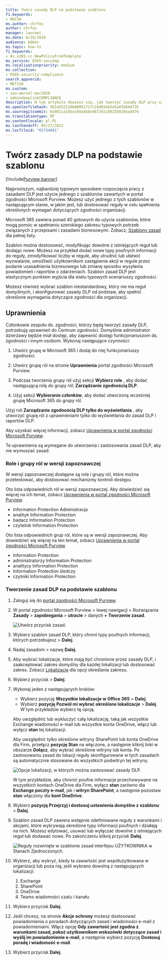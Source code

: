 ```yaml
---
title: Twórz zasady DLP na podstawie szablonu
f1.keywords:
- NOCSH
ms.author: chrfox
author: chrfox
manager: laurawi
ms.date: 6/29/2018
audience: Admin
ms.topic: how-to
f1_keywords:
- ms.o365.cc.NewPolicyFromTemplate
ms.service: O365-seccomp
ms.localizationpriority: medium
ms.collection:
- M365-security-compliance
search.appverid:
- MET150
ms.custom:
- seo-marvel-mar2020
- admindeeplinkCOMPLIANCE
description: W tym artykule dowiesz się, jak tworzyć zasady DLP przy użyciu jednego z szablonów zawartych w Office 365.
ms.openlocfilehash: 952a552210b00061717c24db5de5e5a47b84d72b
ms.sourcegitcommit: 6a981ca15bac84adbbed67341c89235029aad476
ms.translationtype: MT
ms.contentlocale: pl-PL
ms.lasthandoff: 05/27/2022
ms.locfileid: "65754681"
---
```

# <a name="create-a-dlp-policy-from-a-template"></a>Twórz zasady DLP na podstawie szablonu

[!include[Purview banner](../includes/purview-rebrand-banner.md)]

Najprostszym, najbardziej typowym sposobem rozpoczęcia pracy z zasadami DLP jest użycie jednego z szablonów zawartych w portal zgodności Microsoft Purview. Możesz użyć jednego z tych szablonów w następującym stanie, w jakim jest, lub dostosować reguły w celu spełnienia określonych wymagań dotyczących zgodności organizacji.

Microsoft 365 zawiera ponad 40 gotowych do użycia szablonów, które mogą pomóc w spełnieniu szerokiego zakresu typowych potrzeb związanych z przepisami i zasadami biznesowymi. Zobacz; [Szablony zasad](dlp-policy-reference.md#policy-templates) dla pełnej listy. 

Szablon można dostosować, modyfikując dowolne z istniejących reguł lub dodając nowe. Możesz na przykład dodać nowe typy poufnych informacji do reguły, zmodyfikować liczby w regule, aby utrudnić lub ułatwić wyzwalanie, umożliwić użytkownikom zastąpienie akcji w regule przez podanie uzasadnienia biznesowego lub zmianę sposobu wysyłania powiadomień i raportów o zdarzeniach. Szablon zasad DLP jest elastycznym punktem wyjścia dla wielu typowych scenariuszy zgodności.

Możesz również wybrać szablon niestandardowy, który nie ma reguł domyślnych, i skonfigurować zasady DLP od podstaw, aby spełnić określone wymagania dotyczące zgodności dla organizacji.

## <a name="permissions"></a>Uprawnienia

Członkowie zespołu ds. zgodności, którzy będą tworzyć zasady DLP, potrzebują uprawnień do Centrum zgodności. Domyślnie administrator dzierżawy będzie miał dostęp, aby zapewnić dostęp funkcjonariuszom ds. zgodności i innym osobom. Wykonaj następujące czynności:
  
1. Utwórz grupę w Microsoft 365 i dodaj do niej funkcjonariuszy zgodności.
    
2. Utwórz grupę ról na stronie **Uprawnienia** portal zgodności Microsoft Purview. 

3. Podczas tworzenia grupy ról użyj sekcji **Wybierz role** , aby dodać następującą rolę do grupy ról: **Zarządzanie zgodnością DLP**.
    
4. Użyj sekcji **Wybieranie członków**, aby dodać utworzoną wcześniej grupę Microsoft 365 do grupy ról.

Użyj roli **Zarządzanie zgodnością DLP tylko do wyświetlania** , aby utworzyć grupę ról z uprawnieniami tylko do wyświetlania do zasad DLP i raportów DLP.

Aby uzyskać więcej informacji, zobacz [Uprawnienia w portal zgodności Microsoft Purview](microsoft-365-compliance-center-permissions.md#permissions-in-the-microsoft-purview-compliance-portal).
  
Te uprawnienia są wymagane do utworzenia i zastosowania zasad DLP, aby nie wymuszać zasad.

### <a name="roles-and-role-groups-in-preview"></a>Role i grupy ról w wersji zapoznawczej

W wersji zapoznawczej dostępne są role i grupy ról, które można przetestować, aby dostosować mechanizmy kontroli dostępu.

Oto lista odpowiednich ról w wersji zapoznawczej. Aby dowiedzieć się więcej na ich temat, zobacz [Uprawnienia w portal zgodności Microsoft Purview](microsoft-365-compliance-center-permissions.md#permissions-in-the-microsoft-purview-compliance-portal).

- Information Protection Administracja
- analityk Information Protection
- badacz Information Protection
- czytelnik Information Protection

Oto lista odpowiednich grup ról, które są w wersji zapoznawczej. Aby dowiedzieć się więcej na ten temat, zobacz [Uprawnienia w portal zgodności Microsoft Purview](microsoft-365-compliance-center-permissions.md#permissions-in-the-microsoft-purview-compliance-portal)

- Information Protection
- administratorzy Information Protection
- analitycy Information Protection
- Information Protection śledczy
- czytniki Information Protection

### <a name="create-the-dlp-policy-from-a-template"></a>Tworzenie zasad DLP na podstawie szablonu

1. Zaloguj się do <a href="https://go.microsoft.com/fwlink/p/?linkid=2077149" target="_blank">portal zgodności Microsoft Purview</a>.

2. W portal zgodności Microsoft Purview \> lewej nawigacji \> Rozwiązania **Zasady** \> **zapobiegania** \> **utracie** \> danych **+ Tworzenie zasad**.

    ![Utwórz przycisk zasad.](../media/b1e48a08-92e2-47ca-abdc-4341694ddc7c.png)
          
3. Wybierz szablon zasad DLP, który chroni typy poufnych informacji, których potrzebujesz \> **Dalej**.

4. Nadaj zasadom \> nazwę **Dalej**.
 
<!--In this example, you'll select **Privacy** \> **U.S. Personally Identifiable Information (PII) Data** because it already includes most of the types of sensitive information that you want to protect - you'll add a couple later.

    When you select a template, you can read the description on the right to learn what types of sensitive information the template protects.

    ![Page for choosing a DLP policy template.](../media/775266f6-ad87-4080-8d7c-97f2e7403b30.png)-->

5. Aby wybrać lokalizacje, które mają być chronione przez zasady DLP, i zaakceptować zakres domyślny dla każdej lokalizacji lub dostosować zakres. Zobacz [Lokalizacje](dlp-policy-reference.md#locations) dla opcji określania zakresu.

6. Wybierz przycisk \> **Dalej**.
 
1. Wykonaj jeden z następujących kroków:

   - Wybierz pozycję **Wszystkie lokalizacje w Office 365** \> **Dalej**.
   - Wybierz **pozycję Pozwól mi wybrać określone lokalizacje** \> **Dalej**. W tym przykładzie wybierz tę opcję.

   Aby uwzględnić lub wykluczyć całą lokalizację, taką jak wszystkie Exchange wiadomości e-mail lub wszystkie konta OneDrive, włącz lub wyłącz **stan** tej lokalizacji.

   Aby uwzględnić tylko określone witryny SharePoint lub konta OneDrive dla Firm, przełącz **pozycję Stan** na włączone, a następnie kliknij linki w obszarze **Dołącz**, aby wybrać określone witryny lub konta. Po zastosowaniu zasad do lokacji reguły skonfigurowane w tych zasadach są automatycznie stosowane do wszystkich podwitryn tej witryny.

   ![Opcje lokalizacji, w których można zastosować zasady DLP.](../media/all-locations.png)

   W tym przykładzie, aby chronić poufne informacje przechowywane na wszystkich kontach OneDrive dla Firm, wyłącz **stan** zarówno dla **Exchange poczty e-mail**, jak i **witryn SharePoint**, a następnie pozostaw **stan** włączony dla **kont OneDrive**.

7. Wybierz **pozycję Przejrzyj i dostosuj ustawienia domyślne z szablonu** \> **Dalej**.

8. Szablon zasad DLP zawiera wstępnie zdefiniowane reguły z warunkami i akcjami, które wykrywają określone typy informacji poufnych i działają na nich. Możesz edytować, usuwać lub wyłączać dowolne z istniejących reguł lub dodawać nowe. Po zakończeniu kliknij przycisk **Dalej**.

    ![Reguły rozwinięte w szablonie zasad interfejsu UŻYTKOWNIKA w Stanach Zjednoczonych.](../media/3bc9f1b6-f8ad-4334-863a-24448bb87687.png)

9. Wybierz, aby wykryć, kiedy ta zawartość jest współużytkowana w organizacji lub poza nią, jeśli wybrano dowolną z następujących lokalizacji:
    1. Exchange
    1. SharePoint
    1. OneDrive
    1. Teams wiadomości czatu i kanału 

10. Wybierz przycisk **Dalej**.

11. Jeśli chcesz, na stronie **Akcje ochrony** możesz dostosować powiadomienia o poradach dotyczących zasad i wiadomości e-mail z powiadomieniami. Włącz opcję **Gdy zawartość jest zgodna z warunkami zasad, pokaż użytkownikom wskazówki dotyczące zasad i wyślij im powiadomienie e-mail**, a następnie wybierz pozycję **Dostosuj poradę i wiadomość e-mail**.
12. Wybierz przycisk **Dalej**.


<!--    In this example, the U.S. PII Data template includes two predefined rules:

   - **Low volume of content detected U.S. PII** This rule looks for files containing between 1 and 10 occurrences of each of three types of sensitive information (ITIN, SSN, and U.S. passport numbers), where the files are shared with people outside the organization. If found, the rule sends an email notification to the primary site collection administrator, document owner, and person who last modified the document.

   - **High volume of content detected U.S. PII** This rule looks for files containing 10 or more occurrences of each of the same three sensitive information types, where the files are shared with people outside the organization. If found, this action also sends an email notification, plus it restricts access to the file. For content in a OneDrive for Business account, this means that permissions for the document are restricted for everyone except the primary site collection administrator, document owner, and person who last modified the document.

    To meet your organization's specific requirements, you may want to make the rules easier to trigger, so that a single occurrence of sensitive information is enough to block access for external users. After looking at these rules, you understand that you don't need low and high count rules—you need only a single rule that blocks access if any occurrence of sensitive information is found.

    So you expand the rule named **Low volume of content detected U.S. PII** \> **Delete rule**.

    ![Delete rule button.](../media/bc36f7d2-0fae-4af1-92e8-95ba51077b12.png)

9. Now, in this example, you need to add two sensitive information types (U.S. bank account numbers and U.S. driver's license numbers), allow people to override a rule, and change the count to any occurrence. You can do all of this by editing one rule, so select **High volume of content detected U.S. PII** \> **Edit rule**.

    ![Edit rule button.](../media/eaf54067-4945-4c98-8dd6-fb2c5d6de075.png)

10. To add a sensitive information type, in the **Conditions** section \> **Add or change types**. Then, under **Add or change types** \> choose **Add** \> select **U.S. Bank Account Number** and **U.S. Driver's License Number** \> **Add** \> **Done**.

    ![Option to Add or change types.](../media/c6c3ae86-f7db-40a8-a6e4-db11692024be.png)

    ![Add or change types pane.](../media/fdbb96af-b914-4a6c-a97b-bbd014689965.png)

11. To change the count (the number of instances of sensitive information required to trigger the rule), under **Instance count** \> choose the **min** value for each type \> enter 1. The minimum count cannot be empty. The maximum count can be empty; an empty **max** value convert to **any**.

    When finished, the min count for all of the sensitive information types should be **1** and the max count should be **any**. In other words, any occurrence of this type of sensitive information will satisfy this condition.

    ![Instance counts for sensitive information types.](../media/5c6e08cb-59a9-4558-b54b-d899836d4737.png)

12. For the final customization, you don't want your DLP policies to block people from doing their work when they have a valid business justification or encounter a false positive, so you want the user notification to include options to override the blocking action.

    In the **User notifications** section, you can see that email notifications and policy tips are turned on by default for this rule in the template.

    In the **User overrides** section, you can see that overrides for a business justification are turned on, but overrides to report false positives are not. Choose **Override the rule automatically if they report it as a false positive**.

    ![User notifications section and User overrides section.](../media/62720e7a-a939-4c03-b414-67748f3d64a0.png)

13. At the top of the rule editor, change the name of this rule from the default **High volume of content detected U.S. PII** to **Any content detected with U.S. PII** because it's now triggered by any occurrence of its sensitive information types.

14. At the bottom of the rule editor \> **Save**.

15. Review the conditions and actions for this rule \> **Next**.

    On the right, notice the **Status** switch for the rule. If you turn off an entire policy, all rules contained in the policy are also turned off. However, here you can turn off a specific rule without turning off the entire policy. This can be useful when you need to investigate a rule that is generating a large number of false positives.

16. On the next page, read and understand the following, and then choose whether to turn on the rule or test it out first \> **Next**.

     Before you create your DLP policies, you should consider rolling them out gradually to assess their impact and test their effectiveness before you fully enforce them. For example, you don't want a new DLP policy to unintentionally block access to thousands of documents that people require to get their work done.

    If you're creating DLP policies with a large potential impact, we recommend following this sequence:

17. Start in test mode without Policy Tips and then use the DLP reports to assess the impact. You can use DLP reports to view the number, location, type, and severity of policy matches. Based on the results, you can fine tune the rules as needed. In test mode, DLP policies will not impact the productivity of people working in your organization.

18. Move to Test mode with notifications and Policy Tips so that you can begin to teach users about your compliance policies and prepare them for the rules that are going to be applied. At this stage, you can also ask users to report false positives so that you can further refine the rules.

19. Turn on the policies so that the rules are enforced and the content's protected. Continue to monitor the DLP reports and any incident reports or notifications to make sure that the results are what you intend.

    ![Options for using test mode and turning on policy.](../media/49fafaac-c6cb-41de-99c4-c43c3e380c3a.png)

20. Review your settings for this policy \> choose **Create**.

After you create and turn on a DLP policy, it's deployed to any content sources that it includes, such as SharePoint Online sites or OneDrive for Business accounts, where the policy begins automatically enforcing its rules on that content.


## Example: Identify sensitive information across all OneDrive for Business sites and restrict access for people outside your organization

OneDrive for Business accounts make it easy for people across your organization to collaborate and share documents. But a common concern for compliance officers is that sensitive information stored in OneDrive for Business accounts may be inadvertently shared with people outside your organization. A DLP policy can help mitigate this risk.

In this example, you'll create a DLP policy that identifies U.S. PII data, which includes Individual Taxpayer Identification Numbers (ITIN), Social Security Numbers, and U.S. passport numbers. You'll get started by using a template, and then you'll modify the template to meet your organization's compliance requirements—specifically, you'll:

- Add a couple of types of sensitive information—U.S. bank account numbers and U.S. driver's license numbers—so that the DLP policy protects even more of your sensitive data.

- Make the policy more sensitive, so that a single occurrence of sensitive information is enough to restrict access for external users.

- Allow users to override the actions by providing a business justification or reporting a false positive. This way, your DLP policy won't prevent people in your organization from getting their work done, provided they have a valid business reason for sharing the sensitive information.


## View the status of a DLP policy

At any time, you can view the status of your DLP policies on the **Policy** page in the **Data loss prevention** section of the Microsoft Purview compliance portal. Here you can find important information, such as whether a policy was successfully enabled or disabled, or whether the policy is in test mode.

Here are the different statuses and what they mean.

<br>

****

|Status|Explanation|
|---|---|
|**Turning on...**|The policy is being deployed to the content sources that it includes. The policy is not yet enforced on all sources.|
|**Testing, with notifications**|The policy is in test mode. The actions in a rule are not applied, but policy matches are collected and can be viewed by using the DLP reports. Notifications about policy matches are sent to the specified recipients.|
|**Testing, without notifications**|The policy is in test mode. The actions in a rule are not applied, but policy matches are collected and can be viewed by using the DLP reports. Notifications about policy matches are not sent to the specified recipients.|
|**On**|The policy is active and enforced. The policy was successfully deployed to all its content sources.|
|**Turning off...**|The policy is being removed from the content sources that it includes. The policy may still be active and enforced on some sources. Turning off a policy may take up to 45 minutes.|
|**Off**|The policy is not active and not enforced. The settings for the policy (sources, keywords, duration, etc) are saved.|
|**Deleting...**|The policy is in the process of being deleted. The policy is not active and not enforced. It normally takes an hour for a policy to delete.|
|

## Turn off a DLP policy

You can edit or turn off a DLP policy at any time. Turning off a policy disables all of the rules in the policy.

To edit or turn off a DLP policy, on the **Policy** page \> select the policy \> **Edit policy**.

![Edit policy button.](../media/ce319e92-0519-44fe-9507-45a409eaefe4.png)

In addition, you can turn off each rule individually by editing the policy and then toggling off the **Status** of that rule, as described above.

## More information

- [Learn about data loss prevention](dlp-learn-about-dlp.md)
- [Send notifications and show policy tips for DLP policies](use-notifications-and-policy-tips.md)
- [Create a DLP policy to protect documents with FCI or other properties](protect-documents-that-have-fci-or-other-properties.md)
- [What the DLP policy templates include](what-the-dlp-policy-templates-include.md)
- [Sensitive information type entity definitions](sensitive-information-type-entity-definitions.md)
